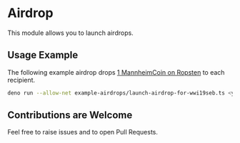 # Airdrop

This module allows you to launch airdrops.

## Usage Example
The following example airdrop drops [1 MannheimCoin on Ropsten](https://ropsten.etherscan.io/address/0x7910f84868488da3377833ccaa0e5b2b42edd9a6) to each recipient.
```sh
deno run --allow-net example-airdrops/launch-airdrop-for-wwi19seb.ts <your provider url - e.g. from infura.io or via an own ethereum node>
```

## Contributions are Welcome
Feel free to raise issues and to open Pull Requests.
